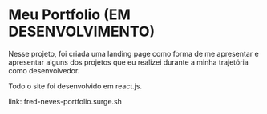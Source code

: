 # Meu Portfolio (EM DESENVOLVIMENTO)

Nesse projeto, foi criada uma landing page como forma de me apresentar e apresentar alguns dos projetos que eu realizei durante a minha trajetória como desenvolvedor.

Todo o site foi desenvolvido em react.js.

link: fred-neves-portfolio.surge.sh

